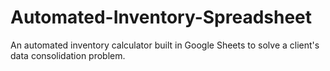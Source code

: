 # Automated-Inventory-Spreadsheet
An automated inventory calculator built in Google Sheets to solve a client's data consolidation problem.
